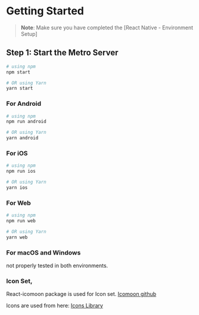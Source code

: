 # Getting Started

>**Note**: Make sure you have completed the [React Native - Environment Setup]

## Step 1: Start the Metro Server

```bash
# using npm
npm start

# OR using Yarn
yarn start
```

### For Android

```bash
# using npm
npm run android

# OR using Yarn
yarn android
```

### For iOS

```bash
# using npm
npm run ios

# OR using Yarn
yarn ios
```

### For Web

```bash
# using npm
npm run web

# OR using Yarn
yarn web
```

### For macOS and Windows
not properly tested in both environments.

### Icon Set,
React-icomoon package is used for Icon set.
[Icomoon github](github.com/aykutkardas/react-icomoon)

Icons are used from here: 
[Icons Library](https://icomoon.io/app/#/select)